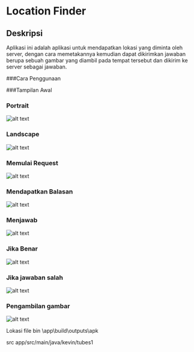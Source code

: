 # Location Finder

## Deskripsi

Aplikasi ini adalah aplikasi untuk mendapatkan lokasi yang diminta oleh server, dengan cara memetakannya kemudian dapat dikirimkan jawaban berupa sebuah gambar yang diambil pada tempat tersebut dan dikirim ke server sebagai jawaban.

###Cara Penggunaan

###Tampilan Awal

### Portrait 
![alt text](http://i.imgur.com/STbyTqa.png)
### Landscape 
![alt text](http://i.imgur.com/Ugja8eo.png)

### Memulai Request
![alt text](http://i.imgur.com/STbyTqa.png)

### Mendapatkan Balasan
![alt text](http://i.imgur.com/gp6DHJS.png)

### Menjawab
![alt text](http://i.imgur.com/4Vl2aYB.png)

### Jika Benar
![alt text](http://i.imgur.com/leEe4su.png)

### Jika jawaban salah
![alt text](http://i.imgur.com/JNqb0Qd.png)

### Pengambilan gambar
![alt text](http://i.imgur.com/nu3W9b5.png)

Lokasi file
bin
\app\build\outputs\apk

src
app/src/main/java/kevin/tubes1
